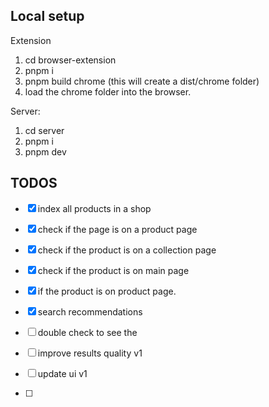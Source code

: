## Local setup
Extension
1. cd browser-extension
2. pnpm i
3. pnpm build chrome (this will create a dist/chrome folder)
4. load the chrome folder into the browser.

Server:
1. cd server
2. pnpm i
3. pnpm dev


## TODOS

- [x] index all products in a shop
- [x] check if the page is on a product page
- [x] check if the product is on a collection page
- [x] check if the product is on main page

- [x] if the product is on product page.
- [x] search recommendations
- [ ] double check to see the 
- [ ] improve results quality v1
- [ ] update ui v1
- [ ]
